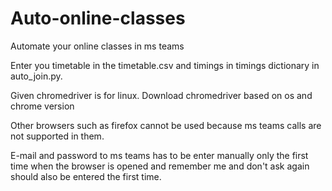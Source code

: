 # Auto-online-classes
Automate your online classes in ms teams


Enter you timetable in the timetable.csv and timings in timings dictionary in auto_join.py.

Given chromedriver is for linux. Download chromedriver based on os and chrome version

Other browsers such as firefox cannot be used because ms teams calls are not supported in them.

E-mail and password to ms teams has to be enter manually only the first time when the browser is opened and remember me and don't ask again should also be entered the first time.
